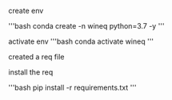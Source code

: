 create env

'''bash
conda create -n wineq python=3.7 -y
'''

activate env
'''bash
conda activate wineq
'''

created a req file

install the req

'''bash
pip install -r requirements.txt
'''